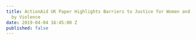 ```yaml
---
title: ActionAid UK Paper Highlights Barriers to Justice for Women and Girls Hurt
  by Violence
date: 2019-04-04 16:45:00 Z
published: false
---
```


